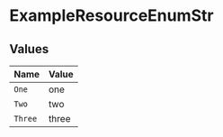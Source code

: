 # ExampleResourceEnumStr


## Values

| Name    | Value   |
| ------- | ------- |
| `One`   | one     |
| `Two`   | two     |
| `Three` | three   |